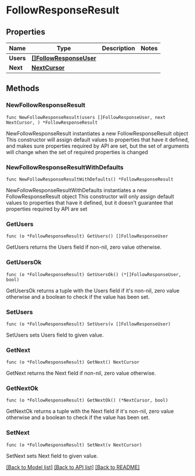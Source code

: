# FollowResponseResult

## Properties

Name | Type | Description | Notes
------------ | ------------- | ------------- | -------------
**Users** | [**[]FollowResponseUser**](FollowResponseUser.md) |  | 
**Next** | [**NextCursor**](NextCursor.md) |  | 

## Methods

### NewFollowResponseResult

`func NewFollowResponseResult(users []FollowResponseUser, next NextCursor, ) *FollowResponseResult`

NewFollowResponseResult instantiates a new FollowResponseResult object
This constructor will assign default values to properties that have it defined,
and makes sure properties required by API are set, but the set of arguments
will change when the set of required properties is changed

### NewFollowResponseResultWithDefaults

`func NewFollowResponseResultWithDefaults() *FollowResponseResult`

NewFollowResponseResultWithDefaults instantiates a new FollowResponseResult object
This constructor will only assign default values to properties that have it defined,
but it doesn't guarantee that properties required by API are set

### GetUsers

`func (o *FollowResponseResult) GetUsers() []FollowResponseUser`

GetUsers returns the Users field if non-nil, zero value otherwise.

### GetUsersOk

`func (o *FollowResponseResult) GetUsersOk() (*[]FollowResponseUser, bool)`

GetUsersOk returns a tuple with the Users field if it's non-nil, zero value otherwise
and a boolean to check if the value has been set.

### SetUsers

`func (o *FollowResponseResult) SetUsers(v []FollowResponseUser)`

SetUsers sets Users field to given value.


### GetNext

`func (o *FollowResponseResult) GetNext() NextCursor`

GetNext returns the Next field if non-nil, zero value otherwise.

### GetNextOk

`func (o *FollowResponseResult) GetNextOk() (*NextCursor, bool)`

GetNextOk returns a tuple with the Next field if it's non-nil, zero value otherwise
and a boolean to check if the value has been set.

### SetNext

`func (o *FollowResponseResult) SetNext(v NextCursor)`

SetNext sets Next field to given value.



[[Back to Model list]](../README.md#documentation-for-models) [[Back to API list]](../README.md#documentation-for-api-endpoints) [[Back to README]](../README.md)


